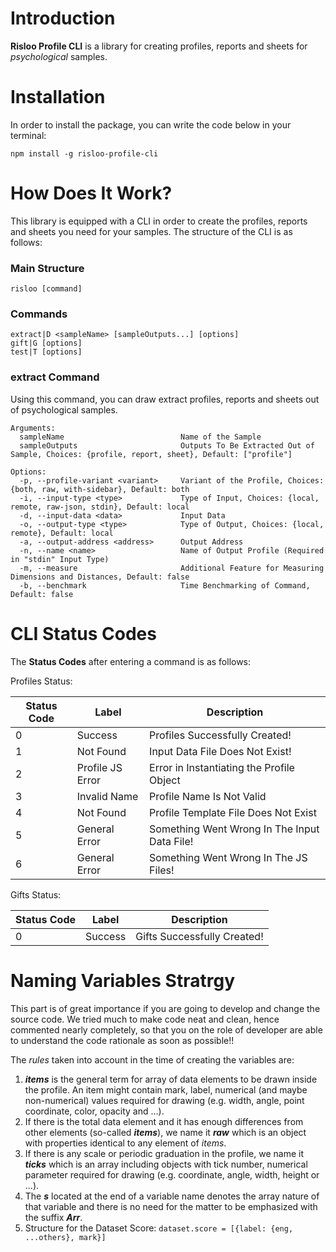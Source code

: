 # Introduction

**Risloo Profile CLI** is a library for creating profiles, reports and sheets for *psychological* samples.

# Installation

In order to install the package, you can write the code below in your terminal:

```
npm install -g risloo-profile-cli
```

# How Does It Work?

This library is equipped with a CLI in order to create the profiles, reports and sheets you need for your samples.
The structure of the CLI is as follows:

### Main Structure

```
risloo [command]
```

### Commands

```
extract|D <sampleName> [sampleOutputs...] [options]
gift|G [options]
test|T [options]
```

### **extract** Command

Using this command, you can draw extract profiles, reports and sheets out of psychological samples.

```
Arguments:
  sampleName                          Name of the Sample
  sampleOutputs                       Outputs To Be Extracted Out of Sample, Choices: {profile, report, sheet}, Default: ["profile"]

Options:
  -p, --profile-variant <variant>     Variant of the Profile, Choices: {both, raw, with-sidebar}, Default: both
  -i, --input-type <type>             Type of Input, Choices: {local, remote, raw-json, stdin}, Default: local
  -d, --input-data <data>             Input Data
  -o, --output-type <type>            Type of Output, Choices: {local, remote}, Default: local
  -a, --output-address <address>      Output Address
  -n, --name <name>                   Name of Output Profile (Required in "stdin" Input Type)
  -m, --measure                       Additional Feature for Measuring Dimensions and Distances, Default: false
  -b, --benchmark                     Time Benchmarking of Command, Default: false
```

# CLI Status Codes

The **Status Codes** after entering a command is as follows:

Profiles Status:

  | Status Code | Label | Description |
  | ----------- | ----- | ----------- |
  | 0 | Success | Profiles Successfully Created! |
  | 1 | Not Found | Input Data File Does Not Exist! |
  | 2 | Profile JS Error | Error in Instantiating the Profile Object |
  | 3 | Invalid Name | Profile Name Is Not Valid |
  | 4 | Not Found | Profile Template File Does Not Exist |
  | 5 | General Error | Something Went Wrong In The Input Data File! |
  | 6 | General Error | Something Went Wrong In The JS Files! |

Gifts Status:

  | Status Code | Label | Description |
  | ----------- | ----- | ----------- |
  | 0 | Success | Gifts Successfully Created! |

# Naming Variables Stratrgy

This part is of great importance if you are going to develop and change the source code. We tried much to make code neat and clean, hence commented nearly completely, so that you on the role of developer are able to understand the code rationale as soon as possible!!

The *rules* taken into account in the time of creating the variables are:

1. ***items*** is the general term for array of data elements to be drawn inside the profile. An item might contain mark, label, numerical (and maybe non-numerical) values required for drawing (e.g. width, angle, point coordinate, color, opacity and ...).
2. If there is the total data element and it has enough differences from other elements (so-called ***items***), we name it ***raw*** which is an object with properties identical to any element of *items*.
3. If there is any scale or periodic graduation in the profile, we name it ***ticks*** which is an array including objects with tick number, numerical parameter required for drawing (e.g. coordinate, angle, width, height or ...).
4. The ***s*** located at the end of a variable name denotes the array nature of that variable and there is no need for the matter to be emphasized with the suffix ***Arr***.
5. Structure for the Dataset Score: `dataset.score = [{label: {eng, ...others}, mark}]`

